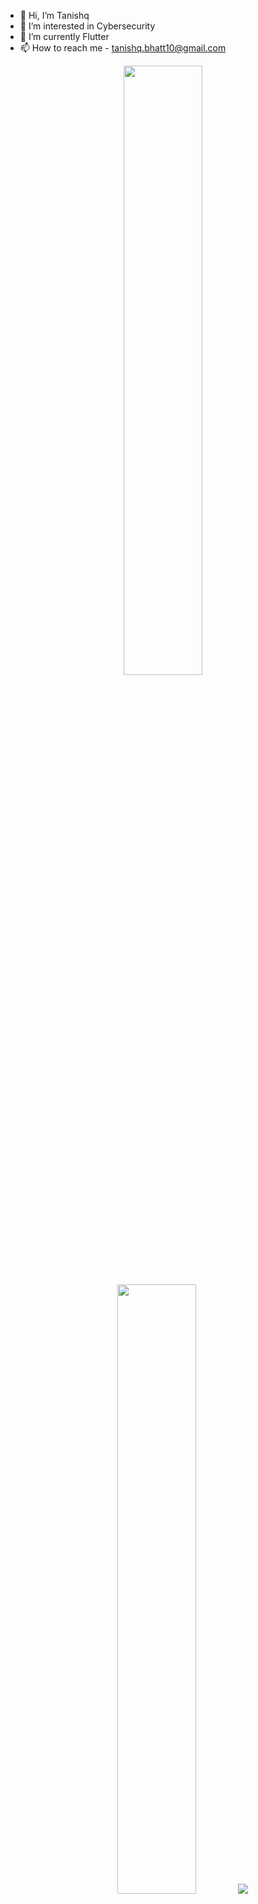 - 👋 Hi, I’m Tanishq
- 👀 I’m interested in Cybersecurity
- 🌱 I’m currently Flutter
- 📫 How to reach me - tanishq.bhatt10@gmail.com

<p align="center">
  <img height="50%" width="auto" src ="https://github-readme-stats.vercel.app/api?username=tb-rules10&show_icons=true&count_private=true&theme=darcula&hide_border=true&hide=issues,contribs&bg_color=00000000">
  <img height="50%" width="auto" src ="https://github-readme-stats.vercel.app/api/top-langs/?username=tb-rules10&layout=compact&hide_border=true&theme=darcula&bg_color=00000000&langs_count=6&hide=jupyter%20notebook,c,tex,html,css,php&exclude_repo=Pacman-AI">
  <img src ="https://github-readme-streak-stats.herokuapp.com?user=tb-rules10&theme=darcula&hide_border=true&background=FFFFFF00">
  <br>
  <br>
</p>

<!-- [![](https://github-readme-stats.vercel.app/api/top-langs/?username=tb-rules10&layout=compact&hide=css,html,ejs)](#)

[![](https://github-readme-stats.vercel.app/api?username=tb-rules10&show_icons=true)](#) -->



